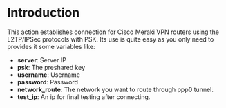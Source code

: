 # Introduction

This action establishes connection for Cisco Meraki VPN routers using the L2TP/IPSec protocols with PSK. Its use
is quite easy as you only need to provides it some variables like:

- **server**: Server IP
- **psk**: The preshared key
- **username**: Username
- **password**: Password
- **network_route**: The network you want to route through ppp0 tunnel.
- **test_ip**: An ip for final testing after connecting.